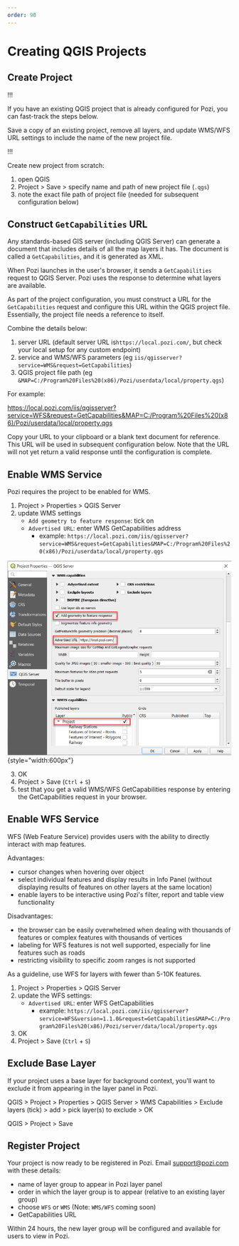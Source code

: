 ```yaml
---
order: 90
---
```


# Creating QGIS Projects

## Create Project

!!!

If you have an existing QGIS project that is already configured for Pozi, you can fast-track the steps below.

Save a copy of an existing project, remove all layers, and update WMS/WFS URL settings to include the name of the new project file.

!!!

Create new project from scratch:

1. open QGIS
2. Project > Save > specify name and path of new project file (`.qgs`)
3. note the exact file path of project file (needed for subsequent configuration below)

## Construct `GetCapabilities` URL

Any standards-based GIS server (including QGIS Server) can generate a document that includes details of all the map layers it has. The document is called a `GetCapabilities`, and it is generated as XML.

When Pozi launches in the user's browser, it sends a `GetCapabilities` request to QGIS Server. Pozi uses the response to determine what layers are available.

As part of the project configuration, you must construct a URL for the `GetCapabilities` request and configure this URL within the QGIS project file. Essentially, the project file needs a reference to itself.

Combine the details below:

1. server URL (default server URL is`https://local.pozi.com/`, but check your local setup for any custom endpoint)
2. service and WMS/WFS parameters (eg `iis/qgisserver?service=WMS&request=GetCapabilities`)
3. QGIS project file path (eg `&MAP=C:/Program%20Files%20(x86)/Pozi/userdata/local/property.qgs`)

For example:

https://local.pozi.com/iis/qgisserver?service=WFS&request=GetCapabilities&MAP=C:/Program%20Files%20(x86)/Pozi/userdata/local/property.qgs

Copy your URL to your clipboard or a blank text document for reference. This URL will be used in subsequent configuration below. Note that the URL will not yet return a valid response until the configuration is complete.

## Enable WMS Service

Pozi requires the project to be enabled for WMS.

1. Project > Properties > QGIS Server
2. update WMS settings
   * `Add geometry to feature response`: tick on
   * `Advertised URL`: enter WMS GetCapabilities address
     * example: `https://local.pozi.com/iis/qgisserver?service=WMS&request=GetCapabilities&MAP=C:/Program%20Files%20(x86)/Pozi/userdata/local/property.qgs`

![QGIS Project Properties WMS Configuration](./img/qgis-project-properties-wms-configuration.png){style="width:600px"}

3. OK
4. Project > Save  (`Ctrl` + `S`)
5. test that you get a valid WMS/WFS GetCapabilities response by entering the GetCapabilities request in your browser. 

## Enable WFS Service

WFS (Web Feature Service) provides users with the ability to directly interact with map features.

Advantages:

* cursor changes when hovering over object
* select individual features and display results in Info Panel (without displaying results of features on other layers at the same location)
* enable layers to be interactive using Pozi's filter, report and table view functionality

Disadvantages:

* the browser can be easily overwhelmed when dealing with thousands of features or complex features with thousands of vertices
* labeling for WFS features is not well supported, especially for line features such as roads
* restricting visibility to specific zoom ranges is not supported

As a guideline, use WFS for layers with fewer than 5-10K features.

1. Project > Properties > QGIS Server
2. update the WFS settings:
   * `Advertised URL`: enter WFS GetCapabilities
     * example: `https://local.pozi.com/iis/qgisserver?service=WFS&version=1.1.0&request=GetCapabilities&MAP=C:/Program%20Files%20(x86)/Pozi/server/data/local/property.qgs`
3. OK
4. Project > Save (`Ctrl` + `S`)

## Exclude Base Layer

If your project uses a base layer for background context, you'll want to exclude it from appearing in the layer panel in Pozi.

QGIS > Project > Properties > QGIS Server > WMS Capabilities > Exclude layers (tick) > add > pick layer(s) to exclude > OK

QGIS > Project > Save

## Register Project

Your project is now ready to be registered in Pozi. Email support@pozi.com with these details:

* name of layer group to appear in Pozi layer panel
* order in which the layer group is to appear (relative to an existing layer group)
* choose `WFS` or `WMS` (Note: `WMS/WFS` coming soon)
* GetCapabilities URL

Within 24 hours, the new layer group will be configured and available for users to view in Pozi.
